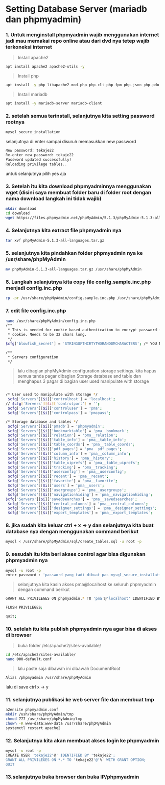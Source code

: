 # Setting Database Server (mariadb dan phpmyadmin)
### 1. Untuk menginstall phpmyadmin wajib menggunakan internet jadi mau memakai repo online atau dari dvd nya tetep wajib terkoneksi internet
> Install apache2
```bash
apt install apache2 apache2-utils -y
```
> Install php 
```bash
apt install -y php libapache2-mod-php php-cli php-fpm php-json php-pdo php-mysql php-zip php-gd  php-mbstring php-curl php-xml php-pear php-bcmath
```
> Install mariadb 
```bash
apt install -y mariadb-server mariadb-client
```

### 2. setelah semua terinstall, selanjutnya kita setting password rootnya
```bash
mysql_secure_installation
```
selanjutnya di enter sampai disuruh memasukkan new password 
```bash
New password: tekaje22
Re-enter new password: tekaje22
Password updated successfully!
Reloading privilege tables..
```
untuk selanjutnya pilih yes aja 

### 3. Setelah itu kita download phpmyadminnya menggunakan wget (disini saya membuat folder baru di folder root dengan nama download langkah ini tidak wajib)
```bash 
mkdir download
cd download
wget https://files.phpmyadmin.net/phpMyAdmin/5.1.3/phpMyAdmin-5.1.3-all-languages.tar.gz
```

### 4. Selanjutnya kita extract file phpmyadmin nya 
```bash
tar xvf phpMyAdmin-5.1.3-all-languages.tar.gz
```

### 5. selanjutnya kita pindahkan folder phpmyadmin nya ke /usr/share/phpMyAdmin
```bash
mv phpMyAdmin-5.1.3-all-languages.tar.gz /usr/share/phpMyAdmin
```

### 6. Langkah selanjutnya kita copy file config.sample.inc.php menjadi config.inc.php
```bash
cp -pr /usr/share/phpMyAdmin/config.sample.inc.php /usr/share/phpMyAdmin/config.inc.php
```

### 7. edit file config.inc.php 
```bash
nano /usr/share/phpMyAdmin/config.inc.php
/**
 * This is needed for cookie based authentication to encrypt password in
 * cookie. Needs to be 32 chars long.
 */
$cfg['blowfish_secret'] = 'STRINGOFTHIRTYTWORANDOMCHARACTERS'; /* YOU MUST FILL IN THIS FOR COOKIE AUTH!$

/**
 * Servers configuration
 */
```
> lalu dibagian phpMyAdmin configuration storage settings. kita hapus semua tanda pagar dibagian Storage database and table dan menghapus 3 pagar di bagian user used manipulate with storage
```bash

/* User used to manipulate with storage */
 $cfg['Servers'][$i]['controlhost'] = 'localhost';
// $cfg['Servers'][$i]['controlport'] = '';
 $cfg['Servers'][$i]['controluser'] = 'pma';
 $cfg['Servers'][$i]['controlpass'] = 'pmapass';

/* Storage database and tables */
 $cfg['Servers'][$i]['pmadb'] = 'phpmyadmin';
 $cfg['Servers'][$i]['bookmarktable'] = 'pma__bookmark';
 $cfg['Servers'][$i]['relation'] = 'pma__relation';
 $cfg['Servers'][$i]['table_info'] = 'pma__table_info';
 $cfg['Servers'][$i]['table_coords'] = 'pma__table_coords';
 $cfg['Servers'][$i]['pdf_pages'] = 'pma__pdf_pages';
 $cfg['Servers'][$i]['column_info'] = 'pma__column_info';
 $cfg['Servers'][$i]['history'] = 'pma__history';
 $cfg['Servers'][$i]['table_uiprefs'] = 'pma__table_uiprefs';
 $cfg['Servers'][$i]['tracking'] = 'pma__tracking';
 $cfg['Servers'][$i]['userconfig'] = 'pma__userconfig';
 $cfg['Servers'][$i]['recent'] = 'pma__recent';
 $cfg['Servers'][$i]['favorite'] = 'pma__favorite';
 $cfg['Servers'][$i]['users'] = 'pma__users';
 $cfg['Servers'][$i]['usergroups'] = 'pma__usergroups';
 $cfg['Servers'][$i]['navigationhiding'] = 'pma__navigationhiding';
$cfg['Servers'][$i]['savedsearches'] = 'pma__savedsearches';
 $cfg['Servers'][$i]['central_columns'] = 'pma__central_columns';
 $cfg['Servers'][$i]['designer_settings'] = 'pma__designer_settings';
 $cfg['Servers'][$i]['export_templates'] = 'pma__export_templates';
```

### 8. jika sudah kita keluar ctrl + x -> y dan selanjutnya kita buat database nya dengan menggunakan command berikut
```bash
mysql < /usr/share/phpMyAdmin/sql/create_tables.sql -u root -p
```

### 9. sesudah itu kita beri akses control agar bisa digunakan phpmyadmin nya
```bash
mysql -u root -p
enter password : 'password yang tadi dibuat pas mysql_secure_installation'
```
> selanjutnya kita kasih akses pma@localhost ke seluruh phpmyadmin dengan command berikut
```bash
GRANT ALL PRIVILEGES ON phpmyadmin.* TO 'pma'@'localhost' IDENTIFIED BY 'pmapass';
```
```bash
FLUSH PRIVILEGES;
```
```bash
quit;
```
### 10. setelah itu kita publish phpmyadmin nya agar bisa di akses di browser
> buka folder /etc/apache2/sites-available/
```bash
cd /etc/apache2/sites-available/
nano 000-default.conf
```
>lalu paste saja dibawah ini dibawah DocumentRoot
```bash
Alias /phpmyadmin /usr/share/phpMyAdmin
```
lalu di save ctrl x -> y
### 11. selanjutnya publikasi ke web server file dan membuat tmp
```bash
a2ensite phpmyadmin.conf
mkdir /ush/share/phpMyAdmin/tmp
chmod 777 /usr/share/phpMyAdmin/tmp
chown -R www-data:www-data /usr/share/phpMyAdmin
systemctl restart apache2
```

### 12. Selanjutnya kita akan membuat akses login ke phpmyadmin
```bash
mysql -u root -p 
CREATE USER 'tekaje22'@' IDENTIFIED BY 'tekaje22';
GRANT ALL PRIVILEGES ON *.* TO 'tekaje22'@'%' WITH GRANT OPTION;
QUIT
```

### 13.selanjutnya buka browser dan buka IP/phpmyadmin


